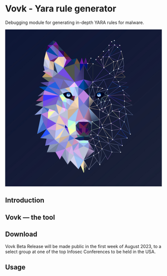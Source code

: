 # Vovk - Yara rule generator
Debugging module for generating in-depth YARA rules for malware. 

![GitHub Logo](/images/logo.jpg)

## Introduction

## Vovk — the tool

## Download 
Vovk Beta Release will be made public in the first week of August 2023, to a select group at one of the top Infosec Conferences to be held in the USA. 

## Usage

